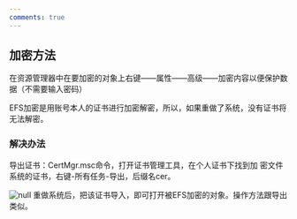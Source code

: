 ```yaml
---
comments: true
---
```


## 加密方法

在资源管理器中在要加密的对象上右键——属性——高级——加密内容以便保护数据（不需要输入密码）

EFS加密是用账号本人的证书进行加密解密，所以，如果重做了系统，没有证书将无法解密。

### 解决办法

导出证书：CertMgr.msc命令，打开证书管理工具，在个人证书下找到加 密文件系统的证书，右键-所有任务-导出，后缀名cer。

![null](https://bu.dusays.com/2023/07/25/64bff0971fdd6.png)
重做系统后，把该证书导入，即可打开被EFS加密的对象。操作方法跟导出类似。